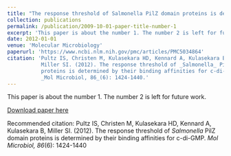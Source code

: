 ```yaml
---
title: "The response threshold of Salmonella PilZ domain proteins is determined by their binding affinities for c-di-GMP"
collection: publications
permalink: /publication/2009-10-01-paper-title-number-1
excerpt: 'This paper is about the number 1. The number 2 is left for future work.'
date: 2012-01-01
venue: 'Molecular Microbiology'
paperurl: 'https://www.ncbi.nlm.nih.gov/pmc/articles/PMC5034864'
citation: 'Pultz IS, Christen M, Kulasekara HD, Kennard A, Kulasekara B,
           Miller SI. (2012). The response threshold of _Salmonella_ PilZ domain
           proteins is determined by their binding affinities for c-di-GMP.
           _Mol Microbiol, 86_(6): 1424-1440.' 
---
```

This paper is about the number 1. The number 2 is left for future work.

[Download paper here](https://www.ncbi.nlm.nih.gov/pmc/articles/PMC5034864)

Recommended citation: Pultz IS, Christen M, Kulasekara HD, Kennard A, Kulasekara B,
           Miller SI. (2012). The response threshold of _Salmonella_ PilZ domain
           proteins is determined by their binding affinities for c-di-GMP.
           _Mol Microbiol, 86_(6): 1424-1440
